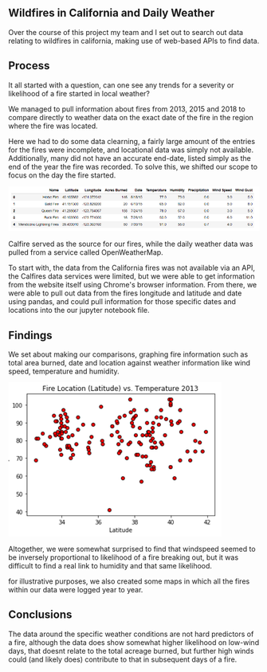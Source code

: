 ## Wildfires in California and Daily Weather
Over the course of this project my team and I set out to search out data relating to wildfires in california, making use of web-based APIs to find data.


## Process 

It all started with a question, can one see any trends for a severity or likelihood of a fire started in local weather?

We managed to pull information about fires from 2013, 2015 and 2018 to compare directly to weather data on the exact date of the fire in the region where the fire was located.

Here we had to do some data clearning, a fairly large amount of the entries for the fires were incomplete, and locational data was simply not available. Additionally, many did not have an accurate end-date, listed simply as the end of the year the fire was recorded. To solve this, we shifted our scope to focus on the day the fire started.

![fire_data](Images\FireData.png)

Calfire served as the source for our fires, while the daily weather data was pulled from a service called OpenWeatherMap.

To start with, the data from the California fires was not available via an API, the Calfires data services were limited, but we were able to get information from the website itself using Chrome's browser information. From there, we were able to pull out data from the fires longitude and latitude and date using pandas, and could pull information for those specific dates and locations into the our jupyter notebook file.


## Findings

We set about making our comparisons, graphing fire information such as total area burned, date and location against weather information like wind speed, temperature and humidity.

![fire_data](Images\LocationGraph.png)

Altogether, we were somewhat surprised to find that windspeed seemed to be inversely proportional to likelihood of a fire breaking out, but it was difficult to find a real link to humidity and that same likelihood.

for illustrative purposes, we also created some maps in which all the fires within our data were logged year to year.

## Conclusions
The data around the specific weather conditions are not hard predictors of a fire, although the data does show somewhat higher likelihood on low-wind days, that doesnt relate to the total acreage burned, but further high winds could (and likely does) contribute to that in subsequent days of a fire.

